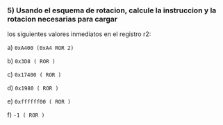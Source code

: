 ### 5) Usando el esquema de rotacion, calcule la instruccion y la rotacion necesarias para cargar
los siguientes valores inmediatos en el registro r2:

a) `0xA400 (0xA4 ROR 2)`

b) `0x3D8 ( ROR )`

c) `0x17400 ( ROR )`

d) `0x1980 ( ROR )`

e) `0xffffff00 ( ROR )`

f) `-1 ( ROR )`
